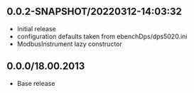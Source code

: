 ## 0.0.2-SNAPSHOT/20220312-14:03:32

- Initial release
- configuration defaults taken from ebenchDps/dps5020.ini
- ModbusInstrument lazy constructor

## 0.0.0/18.00.2013

* Base release

